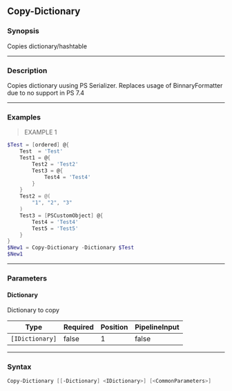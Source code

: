 Copy-Dictionary
---------------

### Synopsis
Copies dictionary/hashtable

---

### Description

Copies dictionary uusing PS Serializer. Replaces usage of BinnaryFormatter due to no support in PS 7.4

---

### Examples
> EXAMPLE 1

```PowerShell
$Test = [ordered] @{
    Test  = 'Test'
    Test1 = @{
        Test2 = 'Test2'
        Test3 = @{
            Test4 = 'Test4'
        }
    }
    Test2 = @(
        "1", "2", "3"
    )
    Test3 = [PSCustomObject] @{
        Test4 = 'Test4'
        Test5 = 'Test5'
    }
}
$New1 = Copy-Dictionary -Dictionary $Test
$New1
```

---

### Parameters
#### **Dictionary**
Dictionary to copy

|Type           |Required|Position|PipelineInput|
|---------------|--------|--------|-------------|
|`[IDictionary]`|false   |1       |false        |

---

### Syntax
```PowerShell
Copy-Dictionary [[-Dictionary] <IDictionary>] [<CommonParameters>]
```
